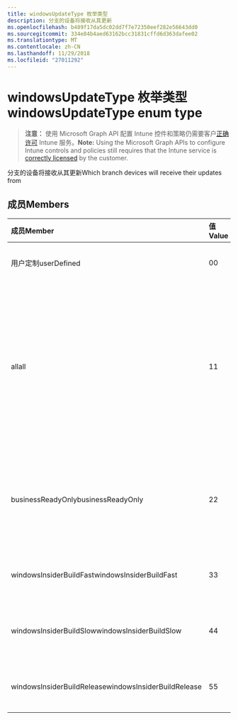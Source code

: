 ```yaml
---
title: windowsUpdateType 枚举类型
description: 分支的设备将接收从其更新
ms.openlocfilehash: b489f17da5dc02dd7f7e72350eef282e56643dd0
ms.sourcegitcommit: 334e84b4aed63162bcc31831cffd6d363dafee02
ms.translationtype: MT
ms.contentlocale: zh-CN
ms.lasthandoff: 11/29/2018
ms.locfileid: "27011292"
---
```

# <a name="windowsupdatetype-enum-type"></a><span data-ttu-id="b66f2-103">windowsUpdateType 枚举类型</span><span class="sxs-lookup"><span data-stu-id="b66f2-103">windowsUpdateType enum type</span></span>

> <span data-ttu-id="b66f2-104">**注意：** 使用 Microsoft Graph API 配置 Intune 控件和策略仍需要客户[正确许可](https://go.microsoft.com/fwlink/?linkid=839381) Intune 服务。</span><span class="sxs-lookup"><span data-stu-id="b66f2-104">**Note:** Using the Microsoft Graph APIs to configure Intune controls and policies still requires that the Intune service is [correctly licensed](https://go.microsoft.com/fwlink/?linkid=839381) by the customer.</span></span>

<span data-ttu-id="b66f2-105">分支的设备将接收从其更新</span><span class="sxs-lookup"><span data-stu-id="b66f2-105">Which branch devices will receive their updates from</span></span>
## <a name="members"></a><span data-ttu-id="b66f2-106">成员</span><span class="sxs-lookup"><span data-stu-id="b66f2-106">Members</span></span>
|<span data-ttu-id="b66f2-107">成员</span><span class="sxs-lookup"><span data-stu-id="b66f2-107">Member</span></span>|<span data-ttu-id="b66f2-108">值</span><span class="sxs-lookup"><span data-stu-id="b66f2-108">Value</span></span>|<span data-ttu-id="b66f2-109">说明</span><span class="sxs-lookup"><span data-stu-id="b66f2-109">Description</span></span>|
|:---|:---|:---|
|<span data-ttu-id="b66f2-110">用户定制</span><span class="sxs-lookup"><span data-stu-id="b66f2-110">userDefined</span></span>|<span data-ttu-id="b66f2-111">0</span><span class="sxs-lookup"><span data-stu-id="b66f2-111">0</span></span>|<span data-ttu-id="b66f2-112">允许用户设置。</span><span class="sxs-lookup"><span data-stu-id="b66f2-112">Allow the user to set.</span></span>|
|<span data-ttu-id="b66f2-113">all</span><span class="sxs-lookup"><span data-stu-id="b66f2-113">all</span></span>|<span data-ttu-id="b66f2-114">1</span><span class="sxs-lookup"><span data-stu-id="b66f2-114">1</span></span>|<span data-ttu-id="b66f2-115">半年 （目标） 通道。</span><span class="sxs-lookup"><span data-stu-id="b66f2-115">Semi-annual Channel (Targeted).</span></span> <span data-ttu-id="b66f2-116">设备从半年通道 （目标） 中获取所有适用的功能更新。</span><span class="sxs-lookup"><span data-stu-id="b66f2-116">Device gets all applicable feature updates from Semi-annual Channel (Targeted).</span></span>|
|<span data-ttu-id="b66f2-117">businessReadyOnly</span><span class="sxs-lookup"><span data-stu-id="b66f2-117">businessReadyOnly</span></span>|<span data-ttu-id="b66f2-118">2</span><span class="sxs-lookup"><span data-stu-id="b66f2-118">2</span></span>|<span data-ttu-id="b66f2-119">半年通道。</span><span class="sxs-lookup"><span data-stu-id="b66f2-119">Semi-annual Channel.</span></span> <span data-ttu-id="b66f2-120">设备获取更新功能从半年通道。</span><span class="sxs-lookup"><span data-stu-id="b66f2-120">Device gets feature updates from Semi-annual Channel.</span></span>|
|<span data-ttu-id="b66f2-121">windowsInsiderBuildFast</span><span class="sxs-lookup"><span data-stu-id="b66f2-121">windowsInsiderBuildFast</span></span>|<span data-ttu-id="b66f2-122">3</span><span class="sxs-lookup"><span data-stu-id="b66f2-122">3</span></span>|<span data-ttu-id="b66f2-123">Windows 内幕生成-Fast</span><span class="sxs-lookup"><span data-stu-id="b66f2-123">Windows Insider build - Fast</span></span>|
|<span data-ttu-id="b66f2-124">windowsInsiderBuildSlow</span><span class="sxs-lookup"><span data-stu-id="b66f2-124">windowsInsiderBuildSlow</span></span>|<span data-ttu-id="b66f2-125">4</span><span class="sxs-lookup"><span data-stu-id="b66f2-125">4</span></span>|<span data-ttu-id="b66f2-126">Windows 内幕生成-速度较慢</span><span class="sxs-lookup"><span data-stu-id="b66f2-126">Windows Insider build - Slow</span></span>|
|<span data-ttu-id="b66f2-127">windowsInsiderBuildRelease</span><span class="sxs-lookup"><span data-stu-id="b66f2-127">windowsInsiderBuildRelease</span></span>|<span data-ttu-id="b66f2-128">5</span><span class="sxs-lookup"><span data-stu-id="b66f2-128">5</span></span>|<span data-ttu-id="b66f2-129">Windows 内幕发布版本</span><span class="sxs-lookup"><span data-stu-id="b66f2-129">Release Windows Insider build</span></span>|



